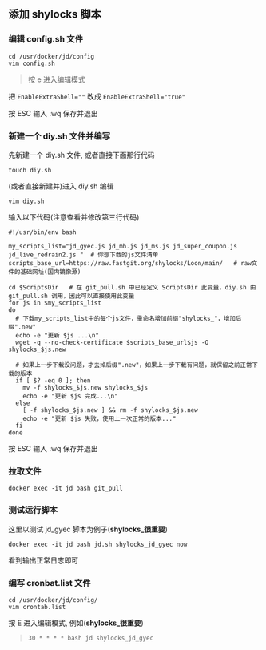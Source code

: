 ## 添加 shylocks 脚本

### 编辑 config.sh 文件

```
cd /usr/docker/jd/config
vim config.sh
```

> 按 e 进入编辑模式

把 `EnableExtraShell=""` 改成 `EnableExtraShell="true"`

按 ESC 输入 :wq 保存并退出

### 新建一个 diy.sh 文件并编写

先新建一个 diy.sh 文件, 或者直接下面那行代码

`touch diy.sh`

(或者直接新建并)进入 diy.sh 编辑

`vim diy.sh`

输入以下代码(注意查看并修改第三行代码)

```
#!/usr/bin/env bash

my_scripts_list="jd_gyec.js jd_mh.js jd_ms.js jd_super_coupon.js jd_live_redrain2.js "  # 你想下载的js文件清单
scripts_base_url=https://raw.fastgit.org/shylocks/Loon/main/   # raw文件的基础网址(国内镜像源)

cd $ScriptsDir   # 在 git_pull.sh 中已经定义 ScriptsDir 此变量，diy.sh 由 git_pull.sh 调用，因此可以直接使用此变量
for js in $my_scripts_list
do
  # 下载my_scripts_list中的每个js文件，重命名增加前缀"shylocks_"，增加后缀".new"
  echo -e "更新 $js ...\n"
  wget -q --no-check-certificate $scripts_base_url$js -O shylocks_$js.new

  # 如果上一步下载没问题，才去掉后缀".new"，如果上一步下载有问题，就保留之前正常下载的版本
  if [ $? -eq 0 ]; then
    mv -f shylocks_$js.new shylocks_$js
    echo -e "更新 $js 完成...\n"
  else
    [ -f shylocks_$js.new ] && rm -f shylocks_$js.new
    echo -e "更新 $js 失败，使用上一次正常的版本..."
  fi
done
```

按 ESC 输入 :wq 保存并退出

### 拉取文件

`docker exec -it jd bash git_pull`

### 测试运行脚本

这里以测试 jd_gyec 脚本为例子(**shylocks_很重要**)

`docker exec -it jd bash jd.sh shylocks_jd_gyec now`

看到输出正常日志即可

### 编写 cronbat.list 文件

```
cd /usr/docker/jd/config/
vim crontab.list
```

按 E 进入编辑模式, 例如(**shylocks_很重要**)
> `30 * * * * bash jd shylocks_jd_gyec`